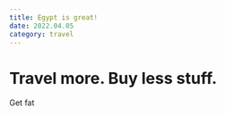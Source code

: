 ```yaml
---
title: Egypt is great!
date: 2022.04.05
category: travel
---
```


# Travel more. Buy less stuff.

Get fat
